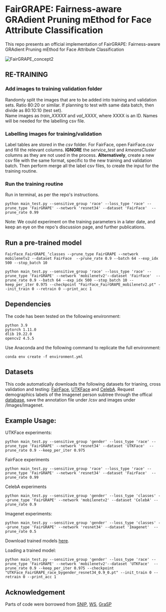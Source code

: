 # FairGRAPE: Fairness-aware GRAdient Pruning mEthod for Face Attribute Classification

This repo presents an official implementation of FairGRAPE: Fairness-aware GRAdient Pruning mEthod for Face Attribute Classification

![FairGRAPE_concept2](https://user-images.githubusercontent.com/60991389/177890025-4599bd0f-176d-4f5f-aff8-73df9c963a6e.png)

## RE-TRAINING
### Add images to training validation folder
Randomly split the images that are to be added into training and validation sets. Ratio 80:20 or similar. If planning to test with same data batch, then divide as 80:10:10 (test set).  
Name images as _train_XXXXX_ and _val_XXXX_, where XXXX is an ID. Names will be needed for the labelling csv file.

### Labelling images for training/validation
Label tables are stored in the _csv_ folder. For FairFace, open FairFace.csv and fill the relevant columns. **IGNORE** the _service_test_ and _kmeansCluster_ columns as they are not used in the process.
**Alternatively**, create a new csv file with the same format, specific to the new training and validation batch. Then perform merge all the label csv files, to create the input for the training routine.

### Run the training routine
Run in terminal, as per the repo's instructions.
```
python main_test.py --sensitive_group 'race' --loss_type 'race' --prune_type 'FairGRAPE' --network 'resnet34' --dataset 'FairFace'  --prune_rate 0.99
```
Note: We could experiment on the training parameters in a later date, and keep an eye on the repo's discussion page, and further publications.

## Run a pre-trained model
```
FairFace_FairGRAPE_‘classes --prune_type FairGRAPE --network mobilenetv2 --dataset FairFace  --prune_rate 0.9 --batch 64 --exp_idx 500 --stop_batch 10

python main_test.py --sensitive_group 'race' --loss_type 'race' --prune_type 'FairGRAPE' --network 'mobilenetv2'--dataset 'FairFace'  --prune_rate 0.9 --batch 64 --exp_idx 500 --stop_batch 10 --keep_per_iter 0.975 --checkpoint "FairFace_FairGRAPE_mobilenetv2.pt" --init_train 0 --retrain 0 --print_acc 1
```
## Dependencies

The code has been tested on the following environment:

```
python 3.9
pytorch 1.11.0
dlib 19.22.0
opencv2 4.5.5
```

Use Anaconda and the following command to replicate the full environment:

```
conda env create -f environment.yml
```

## Datasets

This code automatically downloads the following datasets for trianing, cross validation and testing: [FairFace](https://github.com/joojs/fairface), [UTKFace](https://susanqq.github.io/UTKFace/) and [CelebA](https://mmlab.ie.cuhk.edu.hk/projects/CelebA.html). Request demographics labels of the Imagenet person subtree through the offical [database](https://image-net.org/), save the annotation file under /csv and images under /Images/Imagenet.


## Example Usage:

UTKFace experiments:
```
python main_test.py --sensitive_group 'gender' --loss_type 'race' --prune_type 'FairGRAPE' --network 'resnet34' --dataset 'UTKFace'  --prune_rate 0.9 --keep_per_iter 0.975
```

FairFace experiments
```
python main_test.py --sensitive_group 'race' --loss_type 'race' --prune_type 'FairGRAPE' --network 'resnet34' --dataset 'FairFace'  --prune_rate 0.99
```

CelebA experiments
```
python main_test.py --sensitive_group 'gender' --loss_type 'classes' --prune_type 'FairGRAPE' --network 'mobilenetv2' --dataset 'CelebA' --prune_rate 0.9
```

Imagenet experiments:
```
python main_test.py --sensitive_group 'gender' --loss_type 'classes' --prune_type 'FairGRAPE' --network 'resnet34' --dataset 'Imagenet'  --prune_rate 0.5
```

Download trained models [here](https://www.dropbox.com/sh/rk362mypuikeklh/AADF93dWPQo3rPTUhyaLBn3Ga?dl=0).

Loading a trained model:
```
python main_test.py --sensitive_group 'gender' --loss_type 'race' --prune_type 'FairGRAPE' --network 'mobilenetv2'--dataset 'UTKFace'  --prune_rate 0.9 --keep_per_iter 0.975 --checkpoint "UTKFace_FairGRAPE_race_bygender_resnet34_0.9_0.pt" --init_train 0 --retrain 0 --print_acc 1
```


## Acknowledgement 
Parts of code were borrowed from [SNIP](https://github.com/mil-ad/snip), [WS](https://github.com/mightydeveloper/Deep-Compression-PyTorch), [GraSP](https://github.com/alecwangcq/GraSP)
